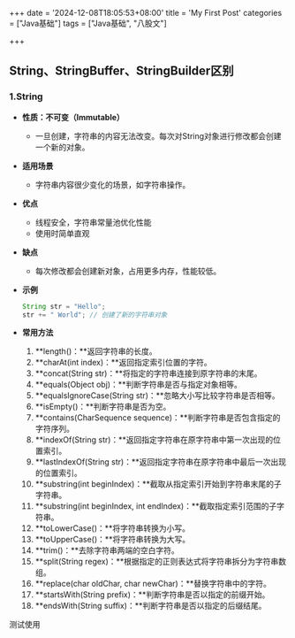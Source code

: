 +++
date = '2024-12-08T18:05:53+08:00'
title = 'My First Post'
categories = ["Java基础"]
tags = ["Java基础", "八股文"]

+++

## String、StringBuffer、StringBuilder区别
### 1.String
* **性质：不可变（Immutable）**
	
	* 一旦创建，字符串的内容无法改变。每次对String对象进行修改都会创建一个新的对象。
* **适用场景**
	* 字符串内容很少变化的场景，如字符串操作。
* **优点**
	
	* 线程安全，字符串常量池优化性能
	* 使用时简单直观
* **缺点**
	* 每次修改都会创建新对象，占用更多内存，性能较低。
* **示例**
	
	```java
	String str = "Hello";
	str += " World"; // 创建了新的字符串对象
	```
* **常用方法**
	1. **length()：**返回字符串的长度。
	2. **charAt(int index)：**返回指定索引位置的字符。
	3. **concat(String str)：**将指定的字符串连接到原字符串的末尾。
	4. **equals(Object obj)：**判断字符串是否与指定对象相等。
	5. **equalsIgnoreCase(String str)：**忽略大小写比较字符串是否相等。
	6. **isEmpty()：**判断字符串是否为空。
	7. **contains(CharSequence sequence)：**判断字符串是否包含指定的字符序列。
	8. **indexOf(String str)：**返回指定字符串在原字符串中第一次出现的位置索引。
	9. **lastIndexOf(String str)：**返回指定字符串在原字符串中最后一次出现的位置索引。
	10. **substring(int beginIndex)：**截取从指定索引开始到字符串末尾的子字符串。
	11. **substring(int beginIndex, int endIndex)：**截取指定索引范围的子字符串。
	12. **toLowerCase()：**将字符串转换为小写。
	13. **toUpperCase()：**将字符串转换为大写。
	14. **trim()：**去除字符串两端的空白字符。
	15. **split(String regex)：**根据指定的正则表达式将字符串拆分为字符串数组。
	16. **replace(char oldChar, char newChar)：**替换字符串中的字符。
	17. **startsWith(String prefix)：**判断字符串是否以指定的前缀开始。
	18. **endsWith(String suffix)：**判断字符串是否以指定的后缀结尾。


测试使用